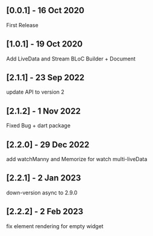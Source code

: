 ## [0.0.1] - 16 Oct 2020

First Release

## [1.0.1] - 19 Oct 2020

Add LiveData and Stream BLoC Builder + Document

## [2.1.1] - 23 Sep 2022

update API to version 2

## [2.1.2] - 1 Nov 2022

Fixed Bug + dart package

## [2.2.0] - 29 Dec 2022

add watchManny and Memorize for watch multi-liveData

## [2.2.1] - 2 Jan 2023

down-version async to 2.9.0

## [2.2.2] - 2 Feb 2023

fix element rendering for empty widget
